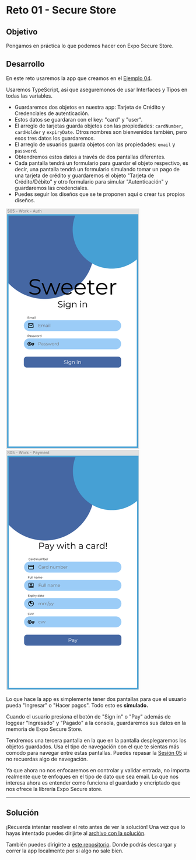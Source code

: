 # Reto 01 - Secure Store

## Objetivo

Pongamos en práctica lo que podemos hacer con Expo Secure Store.

## Desarrollo

En este reto usaremos la app que creamos en el [Ejemplo 04](./../Ejemplo-04).

Usaremos TypeScript, así que aseguremonos de usar Interfaces y Tipos en todas las variables.

- Guardaremos dos objetos en nuestra app: Tarjeta de Crédito y Credenciales de autenticación.
- Estos datos se guardaran con el key: "card" y "user".
- El arreglo de tarjetas guarda objetos con las propiedades: `cardNumber`, `cardHolder` y `expiryDate`. Otros nombres son bienvenidos también, pero esos tres datos los guardaremos.
- El arreglo de usuarios guarda objetos con las propiedades: `email` y `password`.
- Obtendremos estos datos a través de dos pantallas diferentes.
- Cada pantalla tendrá un formulario para guardar el objeto respectivo, es decir, una pantalla tendrá un formulario simulando tomar un pago de una tarjeta de crédito y guardaremos el objeto "Tarjeta de Crédito/Débito" y otro formulario para simular "Autenticación" y guardaremos las credenciales.
- Puedes seguir los diseños que se te proponen aquí o crear tus propios diseños.

![Sign in Screen](./assets/SignIn-Screen.png)
![Payment Screen](./assets/Payment-Screen.png)

Lo que hace la app es simplemente tener dos pantallas para que el usuario pueda "Ingresar" o "Hacer pagos". Todo esto es **simulado.**

Cuando el usuario presiona el botón de "Sign in" o "Pay" además de loggear "Ingresado" y "Pagado" a la consola, guardaremos sus datos en la memoria de Expo Secure Store.

Tendremos una tercera pantalla en la que en la pantalla desplegaremos los objetos guardados. Usa el tipo de navegación con el que te sientas más comodo para navegar entre estas pantallas. Puedes repasar la [Sesión 05](../../Sesion-05) si no recuerdas algo de navegación.

Ya que ahora no nos enfocaremos en controlar y validar entrada, no importa realmente que te enfoques en el tipo de dato que sea email. Lo que nos interesa ahora es entender como funciona el guardado y encriptado que nos ofrece la librería Expo Secure store.

---

## Solución

¡Recuerda intentar resolver el reto antes de ver la solución! Una vez que lo hayas intentado puedes dirijirte al [archivo con la solución](./assets/Solucion.tsx).

También puedes dirigirte a [este repositorio](https://github.com/SantiagoSiordia/ExpoSecureStore). Donde podrás descargar y correr la app localmente por si algo no sale bien.
